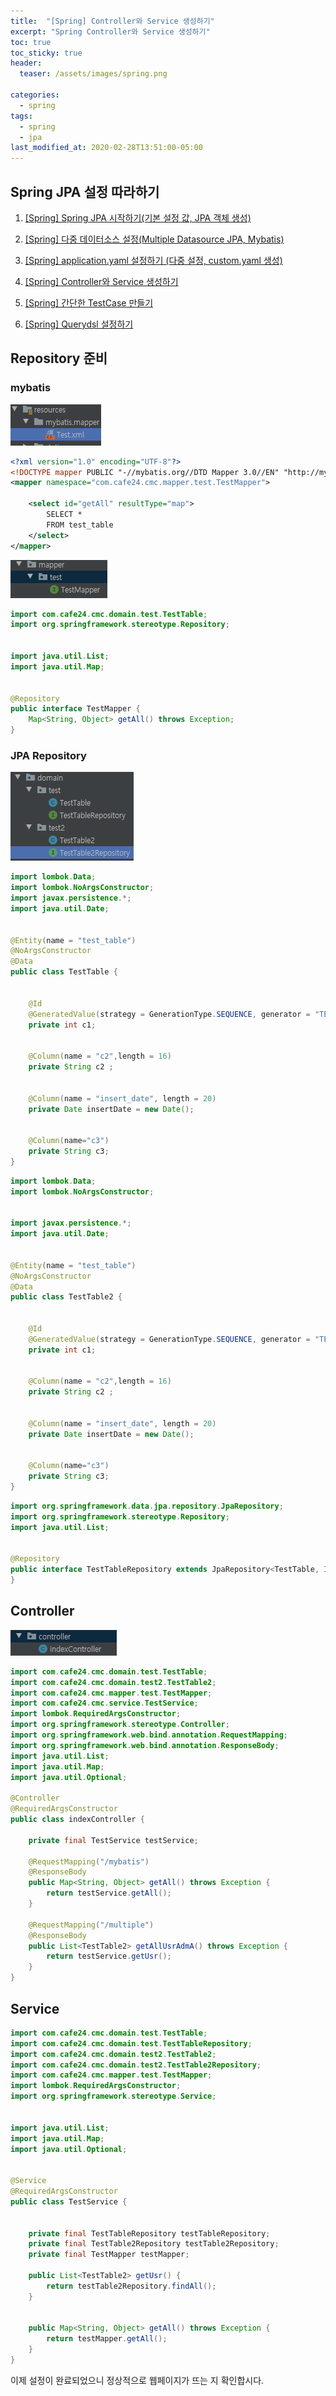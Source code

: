 ```yaml
---
title:  "[Spring] Controller와 Service 생성하기"
excerpt: "Spring Controller와 Service 생성하기"
toc: true
toc_sticky: true
header:
  teaser: /assets/images/spring.png

categories:
  - spring
tags:
  - spring
  - jpa
last_modified_at: 2020-02-28T13:51:00-05:00
---
```


## Spring JPA 설정 따라하기

1. [[Spring] Spring JPA 시작하기(기본 설정 값, JPA 객체 생성)](https://maximsungmo.github.io/spring/0-jpa-start/)

2. [[Spring] 다중 데이터소스 설정(Multiple Datasource JPA, Mybatis)](https://maximsungmo.github.io/spring/1-datasource-configuration/)

3. [[Spring] application.yaml 설정하기 (다중 설정, custom.yaml 생성)](https://maximsungmo.github.io/spring/2-datasource-yaml-change/)

4. [[Spring] Controller와 Service 생성하기](https://maximsungmo.github.io/spring/3-jpa-controller-service/)

5. [[Spring] 간단한 TestCase 만들기](https://maximsungmo.github.io/spring/4-jpa-test-case/)

6. [[Spring] Querydsl 설정하기](https://maximsungmo.github.io/spring/5-jpa-querydsl/)


## Repository 준비

### mybatis 

![jpa-1](../../assets/images/evernote2git/jpa-1.png)

```xml
<?xml version="1.0" encoding="UTF-8"?>
<!DOCTYPE mapper PUBLIC "-//mybatis.org//DTD Mapper 3.0//EN" "http://mybatis.org/dtd/mybatis-3-mapper.dtd">
<mapper namespace="com.cafe24.cmc.mapper.test.TestMapper">

    <select id="getAll" resultType="map">
        SELECT *
        FROM test_table
    </select>
</mapper>
```

![jpa-1](../../assets/images/evernote2git/jpa-2.png)

```java
import com.cafe24.cmc.domain.test.TestTable;
import org.springframework.stereotype.Repository;


import java.util.List;
import java.util.Map;


@Repository
public interface TestMapper {
    Map<String, Object> getAll() throws Exception;
}
```



### JPA Repository

![jpa-1](../../assets/images/evernote2git/jpa-3.png)

```java
import lombok.Data;
import lombok.NoArgsConstructor;
import javax.persistence.*;
import java.util.Date;


@Entity(name = "test_table")
@NoArgsConstructor
@Data
public class TestTable {


    @Id
    @GeneratedValue(strategy = GenerationType.SEQUENCE, generator = "TEST_SEQ_GENERATOR")
    private int c1;


    @Column(name = "c2",length = 16)
    private String c2 ;


    @Column(name = "insert_date", length = 20)
    private Date insertDate = new Date();


    @Column(name="c3")
    private String c3;
}
```

```java
import lombok.Data;
import lombok.NoArgsConstructor;


import javax.persistence.*;
import java.util.Date;


@Entity(name = "test_table")
@NoArgsConstructor
@Data
public class TestTable2 {


    @Id
    @GeneratedValue(strategy = GenerationType.SEQUENCE, generator = "TEST2_SEQ_GENERATOR")
    private int c1;


    @Column(name = "c2",length = 16)
    private String c2 ;


    @Column(name = "insert_date", length = 20)
    private Date insertDate = new Date();


    @Column(name="c3")
    private String c3;
}
```

```java
import org.springframework.data.jpa.repository.JpaRepository;
import org.springframework.stereotype.Repository;
import java.util.List;


@Repository
public interface TestTableRepository extends JpaRepository<TestTable, Integer> {
}
```



## Controller 

![jpa-1](../../assets/images/evernote2git/jpa-4.png)

```java
import com.cafe24.cmc.domain.test.TestTable;
import com.cafe24.cmc.domain.test2.TestTable2;
import com.cafe24.cmc.mapper.test.TestMapper;
import com.cafe24.cmc.service.TestService;
import lombok.RequiredArgsConstructor;
import org.springframework.stereotype.Controller;
import org.springframework.web.bind.annotation.RequestMapping;
import org.springframework.web.bind.annotation.ResponseBody;
import java.util.List;
import java.util.Map;
import java.util.Optional;

@Controller
@RequiredArgsConstructor
public class indexController {

    private final TestService testService;

    @RequestMapping("/mybatis")
    @ResponseBody
    public Map<String, Object> getAll() throws Exception {
        return testService.getAll();
    }

    @RequestMapping("/multiple")
    @ResponseBody
    public List<TestTable2> getAllUsrAdmA() throws Exception {
        return testService.getUsr();
    }
}
```



## Service

```java
import com.cafe24.cmc.domain.test.TestTable;
import com.cafe24.cmc.domain.test.TestTableRepository;
import com.cafe24.cmc.domain.test2.TestTable2;
import com.cafe24.cmc.domain.test2.TestTable2Repository;
import com.cafe24.cmc.mapper.test.TestMapper;
import lombok.RequiredArgsConstructor;
import org.springframework.stereotype.Service;


import java.util.List;
import java.util.Map;
import java.util.Optional;


@Service
@RequiredArgsConstructor
public class TestService {


    private final TestTableRepository testTableRepository;
    private final TestTable2Repository testTable2Repository;
    private final TestMapper testMapper;

    public List<TestTable2> getUsr() {
        return testTable2Repository.findAll();
    }


    public Map<String, Object> getAll() throws Exception {
        return testMapper.getAll();
    }
}
```



이제 설정이 완료되었으니 정상적으로 웹페이지가 뜨는 지 확인합시다.